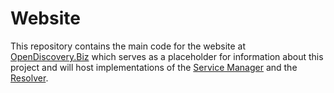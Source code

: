 # Website
This repository contains the main code for the website at [OpenDiscovery.Biz](https://opendiscovery.biz) which serves as a placeholder for information about this project and will host implementations of the [Service Manager](https://github.com/OpenDiscoveryBiz/service-manager) and the [Resolver](https://github.com/OpenDiscoveryBiz/resolver).

